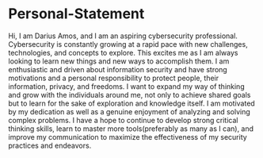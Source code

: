 # Personal-Statement
Hi, I am Darius Amos, and I am an aspiring cybersecurity professional. Cybersecurity is constantly growing at a rapid pace with new challenges, technologies, and concepts to explore. This excites me as I am always looking to learn new things and new ways to accomplish them. I am enthusiastic and driven about information security and have strong motivations and a personal responsibility to protect people, their information, privacy, and freedoms. I want to expand my way of thinking and grow with the individuals around me, not only to achieve shared goals but to learn for the sake of exploration and knowledge itself. I am motivated by my dedication as well as a genuine enjoyment of analyzing and solving complex problems. I have a hope to continue to develop strong critical thinking skills, learn to master more tools(preferably as many as I can), and improve my communication to maximize the effectiveness of my security practices and endeavors.

